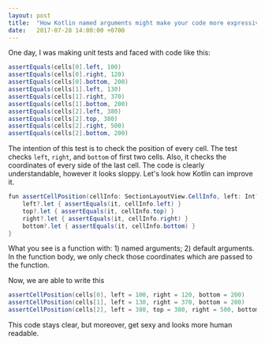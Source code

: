 ```yaml
---
layout: post
title:  "How Kotlin named arguments might make your code more expressive"
date:   2017-07-28 14:00:00 +0700
---
```


One day, I was making unit tests and faced with code like this:

```java
assertEquals(cells[0].left, 100)
assertEquals(cells[0].right, 120)
assertEquals(cells[0].bottom, 200)
assertEquals(cells[1].left, 130)
assertEquals(cells[1].right, 370)
assertEquals(cells[1].bottom, 200)
assertEquals(cells[2].left, 380)
assertEquals(cells[2].top, 380)
assertEquals(cells[2].right, 500)
assertEquals(cells[2].bottom, 200)
```

The intention of this test is to check the position of every cell. The test checks `left`, `right`, and `bottom` of first two cells. 
Also, it checks the coordinates of every side of the last cell. 
The code is clearly understandable, however it looks sloppy. Let's look how Kotlin can improve it.

```java
fun assertCellPosition(cellInfo: SectionLayoutView.CellInfo, left: Int? = null, top: Int? = null, right: Int? = null, bottom: Int? = null) {
    left?.let { assertEquals(it, cellInfo.left) }
    top?.let { assertEquals(it, cellInfo.top) }
    right?.let { assertEquals(it, cellInfo.right) }
    bottom?.let { assertEquals(it, cellInfo.bottom) }
}
```

What you see is a function with: 1) named arguments; 2) default arguments. 
In the function body, we only check those coordinates which are passed to the function.

Now, we are able to write this

```java
assertCellPosition(cells[0], left = 100, right = 120, bottom = 200)
assertCellPosition(cells[1], left = 130, right = 370, bottom = 200)
assertCellPosition(cells[2], left = 380, top = 380, right = 500, bottom = 200)
```

This code stays clear, but moreover, get sexy and looks more human readable.
